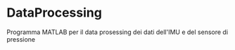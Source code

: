 # DataProcessing
Programma MATLAB per il data prosessing dei dati dell'IMU e del sensore di pressione
